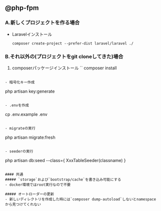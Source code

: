 ## @php-fpm
### A.新しくプロジェクトを作る場合
- Laravelインストール
  ```
  composer create-project --prefer-dist laravel/laravel ./
  ```

### B.それ以外の(プロジェクトをgit cloneしてきた)場合
1. composerパッケージインストール
  ``
  composer install
  ```

- 暗号化キー作成
  ```
  php artisan key:generate
  ```

- .envを作成
  ```
  cp .env.example .env
  ```

- migrateの実行
  ```
  php artisan migrate:fresh
  ```

- seederの実行
  ```
  php artisan db:seed --class={ XxxTableSeeder(classname) }
  ```

#### 共通
##### `storage`および`bootstrap/cache`を書き込み可能にする
- docker環境ではroot実行なので不要

##### オートローダーの更新
- 新しいディレクトリを作成した時には`composer dump-autoload`しないとnamespaceから見つけてくれない
